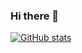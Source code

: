 ### Hi there 👋
[![GitHub stats](https://github-readme-stats.vercel.app/api?username=ooftf&show_icons=true&hide=commits,contribs)](https://github.com/anuraghazra/github-readme-stats)
